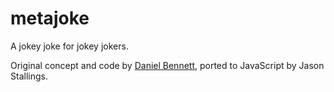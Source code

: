 metajoke
========

A jokey joke for jokey jokers.

Original concept and code by [Daniel Bennett](https://github.com/dbwpe/metajoke), ported to JavaScript by Jason Stallings.
